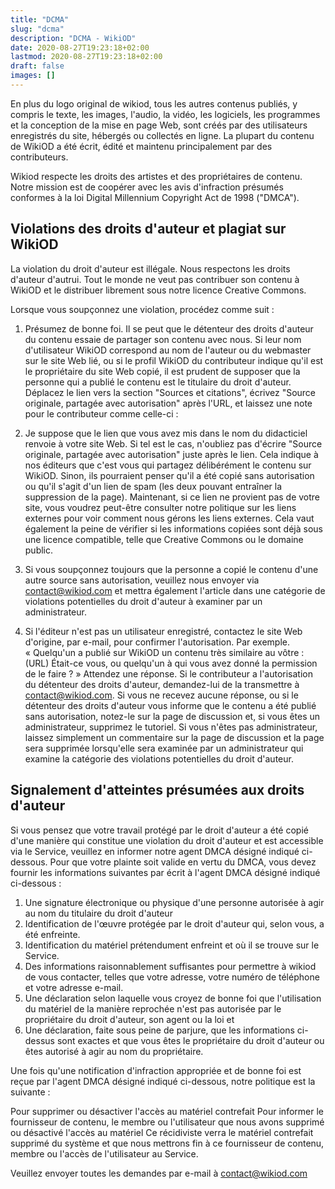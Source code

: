 ```yaml
---
title: "DCMA"
slug: "dcma"
description: "DCMA - WikiOD"
date: 2020-08-27T19:23:18+02:00
lastmod: 2020-08-27T19:23:18+02:00
draft: false
images: []
---
```


En plus du logo original de wikiod, tous les autres contenus publiés, y compris le texte, les images, l'audio, la vidéo, les logiciels, les programmes et la conception de la mise en page Web, sont créés par des utilisateurs enregistrés du site, hébergés ou collectés en ligne. La plupart du contenu de WikiOD a été écrit, édité et maintenu principalement par des contributeurs.

Wikiod respecte les droits des artistes et des propriétaires de contenu. Notre mission est de coopérer avec les avis d'infraction présumés conformes à la loi Digital Millennium Copyright Act de 1998 ("DMCA").

## Violations des droits d'auteur et plagiat sur WikiOD

La violation du droit d'auteur est illégale. Nous respectons les droits d'auteur d'autrui. Tout le monde ne veut pas contribuer son contenu à WikiOD et le distribuer librement sous notre licence Creative Commons.

Lorsque vous soupçonnez une violation, procédez comme suit :

1. Présumez de bonne foi. Il se peut que le détenteur des droits d'auteur du contenu essaie de partager son contenu avec nous. Si leur nom d'utilisateur WikiOD correspond au nom de l'auteur ou du webmaster sur le site Web lié, ou si le profil WikiOD du contributeur indique qu'il est le propriétaire du site Web copié, il est prudent de supposer que la personne qui a publié le contenu est le titulaire du droit d'auteur. Déplacez le lien vers la section "Sources et citations", écrivez "Source originale, partagée avec autorisation" après l'URL, et laissez une note pour le contributeur comme celle-ci :

2. Je suppose que le lien que vous avez mis dans le nom du didacticiel renvoie à votre site Web. Si tel est le cas, n'oubliez pas d'écrire "Source originale, partagée avec autorisation" juste après le lien. Cela indique à nos éditeurs que c'est vous qui partagez délibérément le contenu sur WikiOD. Sinon, ils pourraient penser qu'il a été copié sans autorisation ou qu'il s'agit d'un lien de spam (les deux pouvant entraîner la suppression de la page). Maintenant, si ce lien ne provient pas de votre site, vous voudrez peut-être consulter notre politique sur les liens externes pour voir comment nous gérons les liens externes. Cela vaut également la peine de vérifier si les informations copiées sont déjà sous une licence compatible, telle que Creative Commons ou le domaine public.

3. Si vous soupçonnez toujours que la personne a copié le contenu d'une autre source sans autorisation, veuillez nous envoyer via contact@wikiod.com et mettra également l'article dans une catégorie de violations potentielles du droit d'auteur à examiner par un administrateur.

4. Si l'éditeur n'est pas un utilisateur enregistré, contactez le site Web d'origine, par e-mail, pour confirmer l'autorisation. Par exemple. « Quelqu'un a publié sur WikiOD un contenu très similaire au vôtre : (URL) Était-ce vous, ou quelqu'un à qui vous avez donné la permission de le faire ? » Attendez une réponse. Si le contributeur a l'autorisation du détenteur des droits d'auteur, demandez-lui de la transmettre à contact@wikiod.com. Si vous ne recevez aucune réponse, ou si le détenteur des droits d'auteur vous informe que le contenu a été publié sans autorisation, notez-le sur la page de discussion et, si vous êtes un administrateur, supprimez le tutoriel. Si vous n'êtes pas administrateur, laissez simplement un commentaire sur la page de discussion et la page sera supprimée lorsqu'elle sera examinée par un administrateur qui examine la catégorie des violations potentielles du droit d'auteur.

## Signalement d'atteintes présumées aux droits d'auteur

Si vous pensez que votre travail protégé par le droit d'auteur a été copié d'une manière qui constitue une violation du droit d'auteur et est accessible via le Service, veuillez en informer notre agent DMCA désigné indiqué ci-dessous. Pour que votre plainte soit valide en vertu du DMCA, vous devez fournir les informations suivantes par écrit à l'agent DMCA désigné indiqué ci-dessous :

1. Une signature électronique ou physique d'une personne autorisée à agir au nom du titulaire du droit d'auteur
2. Identification de l'œuvre protégée par le droit d'auteur qui, selon vous, a été enfreinte.
3. Identification du matériel prétendument enfreint et où il se trouve sur le Service.
4. Des informations raisonnablement suffisantes pour permettre à wikiod de vous contacter, telles que votre adresse, votre numéro de téléphone et votre adresse e-mail.
5. Une déclaration selon laquelle vous croyez de bonne foi que l'utilisation du matériel de la manière reprochée n'est pas autorisée par le propriétaire du droit d'auteur, son agent ou la loi et
6. Une déclaration, faite sous peine de parjure, que les informations ci-dessus sont exactes et que vous êtes le propriétaire du droit d'auteur ou êtes autorisé à agir au nom du propriétaire.

Une fois qu'une notification d'infraction appropriée et de bonne foi est reçue par l'agent DMCA désigné indiqué ci-dessous, notre politique est la suivante :

Pour supprimer ou désactiver l'accès au matériel contrefait Pour informer le fournisseur de contenu, le membre ou l'utilisateur que nous avons supprimé ou désactivé l'accès au matériel Ce récidiviste verra le matériel contrefait supprimé du système et que nous mettrons fin à ce fournisseur de contenu, membre ou l'accès de l'utilisateur au Service.

Veuillez envoyer toutes les demandes par e-mail à contact@wikiod.com
